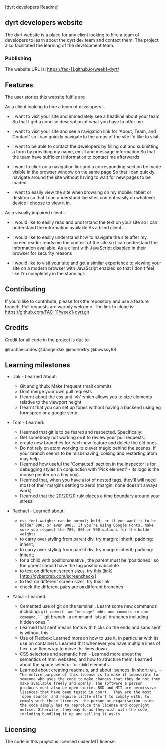 [dyrt developers Readme]

## dyrt developers website

The dyrt website is a place for any client looking to hire a team of developers to learn about the dyrt dev team and contact them. The project also facilitated the learning of the development team.


### Publishing

The website URL is:
https://fac-11.github.io/week1-dyrt/


## Features



The user stories this website fulfils are:

As a client looking to hire a team of developers...

- I want to visit your site and immediately see a headline about your team
So that I get a concise description of what you have to offer me.

- I want to visit your site and see a navigation link for 'About, Team, and Contact'
so I can quickly navigate to the areas of the site I'd like to visit.

- I want to be able to contact the developers by filling out and submitting a form by providing my name, email and message information
So that the team have sufficient information to contact me afterwards

- I want to click on a navigation link and a corresponding section be made visible in the browser window on the same page
So that I can quickly navigate around the site without having to wait for new pages to be loaded.

- I want to easily view the site when browsing on my mobile, tablet or desktop
so that I can understand the sites content easily on whatever device I choose to view it in.

As a visually impaired client...

- I would like to easily read and understand the text on your site
so I can understand the information available
As a blind client...

- I would like to easily understand how to navigate the site after my screen reader reads me the content of the site
so I can understand the information available.
As a client with JavaScript disabled in their browser for security reasons

- I would like to visit your site and get a similar experience to viewing your site on a modern browser with JavaScript enabled
so that I don't feel like I'm completely in the stone age.




## Contributing


If you'd like to contribute, please fork the repository and use a feature
branch. Pull requests are warmly welcome. The link to clone is:
https://github.com/FAC-11/week1-dyrt.git



## Credits

Credit for all code in the project is due to:

@rachaelcodes
@dangerdak
@morkeltry
@bowssy88

## Learning milestones



 - Dak - Learned About:
   *  Git and github: Make frequent small commits
   * Dont merge your own pull requests
   * I learnt about the css unit 'vh' which allows you to size elements relative to the viewport height
   * I learnt that you can set up forms without having a backend
using eg formspree or a google script

- Tom - Learned:
  * I learned that git is to be feared and respected.
Specifically:
  * Get somebody not working on it to review your pull requests.
  * create new branches for each new feature and delete the old ones.
  * Do not rely on atom working its clever magic behind the scenes. If your branch seems to be misbehaving, colsing and restarting atom may help.
  * I learned how useful the 'Computed' section in the Inspector is for debugging styles (in conjunction with 'Pick element' - its logo is the mouse pointer on a tiny box).
  * I learned that, when you have a lot of nested tags, they'll will need most of their margins setting to zero! (margin: none doesn't always work)
  * I learned that the 20/20/20 rule places a time boundary around your stress!

 - Rachael - Learned about:
   * `css font-weight: can be normal; bold; or if you want it to be bolder 800; or even 900;. If you’re using Google Fonts, make sure you request the 700, 800 or 900 options for the bolder weights`
   * to carry over styling from parent div, try margin: inherit; padding: inherit;
   * to carry over styling from parent div, try margin: inherit; padding: inherit;
   * for a child with position:relative , the parent must be ‘positioned’: so the parent should have the tag position:absolute
   * to test on different screen sizes, try this (link)[http://cybercrab.com/screencheck/]
   * to test on different screen sizes, try this link
   * check the different pairs are on different branches

 - Yahia - Learned:
   * Cemented use of git on the terminal . Learnt some new commands including:
	`git commit -am "message" adds and commits in one command.``
   `git branch -a command lists all branches including hidden ones.``
   * Learned that serif means fonts with flicks on the ends and sans serif is without this.
   * Use of Flexbox: Learned more on how to use it, in particular with its use on containers. Learned that whenever you have multiple lines of flex, use flex-wrap to move the lines down.
   * CSS selectors and semantic html - Learned more about the semantics of html websites, and how to structure them. Learned about the space selector for child elements. .
   * Learned about creating readme's, and about lisences. In short: `GPL - The entire purpose of this license is to make it impossible for someone who uses the code to make changes that they do not then make available freely and openly. The software a person produces must also be open source. BSD and MIT are permissive lisences that have been tested in court.  They are the most 'open source' and require little effort to comply with. To comply with these licenses, the person or organisation using the code simply has to reproduce the license and copyright notice. Otherwise, they may do as they wish with the code, including bundling it up and selling it as-is.`




## Licensing

The code in this project is licensed under MIT license.
